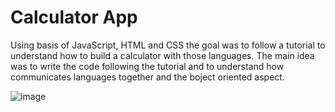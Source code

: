 # Calculator App

Using basis of JavaScript, HTML and CSS the goal was to follow a tutorial to understand how to build a calculator with those languages.
The main idea was to write the code following the tutorial and to understand how communicates languages together and the boject oriented aspect.

![image](https://user-images.githubusercontent.com/55701302/97921697-97be6980-1d5b-11eb-9dfe-a7565cc5bb57.png)
